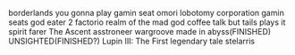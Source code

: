 borderlands
you gonna play gamin seat omori
lobotomy corporation gamin seats
god eater 2
factorio
realm of the mad god
coffee talk but tails plays it
spirit farer
The Ascent
asstroneer
wargroove
made in abyss(FINISHED)
UNSIGHTED(FINISHED?)
Lupin III: The First
legendary tale
stelarris
